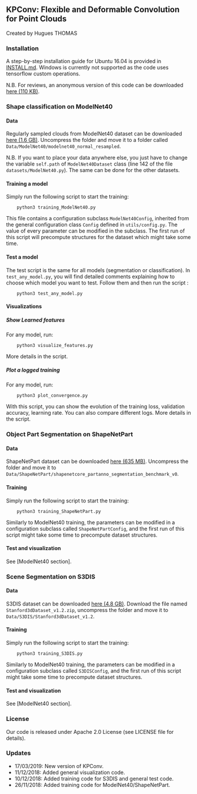 ## KPConv: Flexible and Deformable Convolution for Point Clouds

Created by Hugues THOMAS

### Installation

A step-by-step installation guide for Ubuntu 16.04 is provided in [INSTALL.md](./INSTALL.md). Windows is currently not supported as the code uses tensorflow custom operations.

N.B. For reviews, an anonymous version of this code can be downloaded <a href="https://drive.google.com/open?id=1s1KuCC3hQAy_nzFZGh1VXCfx5868itIl">here (110 KB)</a>.

### Shape classification on ModelNet40

#### Data

Regularly sampled clouds from ModelNet40 dataset can be downloaded <a href="https://shapenet.cs.stanford.edu/media/modelnet40_normal_resampled.zip">here (1.6 GB)</a>. Uncompress the folder and move it to a folder called `Data/ModelNet40/modelnet40_normal_resampled`.

N.B. If you want to place your data anywhere else, you just have to change the variable `self.path` of `ModelNet40Dataset` class (line 142 of the file `datasets/ModelNet40.py`). The same can be done for the other datasets.

#### Training a model

Simply run the following script to start the training:

        python3 training_ModelNet40.py
        
This file contains a configuration subclass `ModelNet40Config`, inherited from the general configuration class `Config` defined in `utils/config.py`. The value of every parameter can be modified in the subclass. The first run of this script will precompute structures for the dataset which might take some time.

#### Test a model

The test script is the same for all models (segmentation or classification). In `test_any_model.py`, you will find detailed comments explaining how to choose which model you want to test. Follow them and then run the script :

        python3 test_any_model.py

#### Visualizations

##### Show Learned features

For any model, run:

        python3 visualize_features.py
        
More details in the script.
        
##### Plot a logged training

For any model, run:

        python3 plot_convergence.py
        
With this script, you can show the evolution of the training loss, validation accuracy, learning rate. You can also compare different logs. More details in the script.

### Object Part Segmentation on ShapeNetPart

#### Data

ShapeNetPart dataset can be downloaded <a href="https://shapenet.cs.stanford.edu/ericyi/shapenetcore_partanno_segmentation_benchmark_v0.zip">here (635 MB)</a>. Uncompress the folder and move it to `Data/ShapeNetPart/shapenetcore_partanno_segmentation_benchmark_v0`.

#### Training

Simply run the following script to start the training:

        python3 training_ShapeNetPart.py
        
Similarly to ModelNet40 training, the parameters can be modified in a configuration subclass called `ShapeNetPartConfig`, and the first run of this script might take some time to precompute dataset structures.

#### Test and visualization

See [ModelNet40 section].

### Scene Segmentation on S3DIS

#### Data

S3DIS dataset can be downloaded <a href="https://goo.gl/forms/4SoGp4KtH1jfRqEj2">here (4.8 GB)</a>. Download the file named `Stanford3dDataset_v1.2.zip`, uncompress the folder and move it to `Data/S3DIS/Stanford3dDataset_v1.2`.

#### Training

Simply run the following script to start the training:

        python3 training_S3DIS.py
        
Similarly to ModelNet40 training, the parameters can be modified in a configuration subclass called `S3DISConfig`, and the first run of this script might take some time to precompute dataset structures.

#### Test and visualization

See [ModelNet40 section].

### License
Our code is released under Apache 2.0 License (see LICENSE file for details).

### Updates
* 17/03/2019: New version of KPConv.
* 11/12/2018: Added general visualization code.
* 10/12/2018: Added training code for S3DIS and general test code.
* 26/11/2018: Added training code for ModelNet40/ShapeNetPart.
